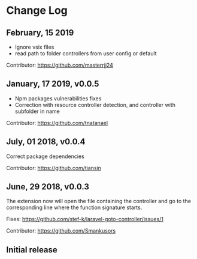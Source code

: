# Change Log

## February, 15 2019

* Ignore vsix files
* read path to folder controllers from user config or default

Contributor: https://github.com/masterrjj24

## January, 17 2019, v0.0.5

* Npm packages vulnerabilities fixes
* Correction with resource controller detection, and controller with subfolder in name

Contributor: https://github.com/tnatanael

## July, 01 2018, v0.0.4

Correct package dependencies

Contributor: https://github.com/tiansin

## June, 29 2018, v0.0.3

The extension now will open the file containing the controller and go to the corresponding line where the function signature starts.

Fixes: https://github.com/stef-k/laravel-goto-controller/issues/1

Contributor: https://github.com/Smankusors

## Initial release

